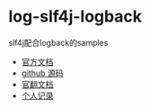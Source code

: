 # log-slf4j-logback

slf4j配合logback的samples

- [官方文档](http://logback.qos.ch/manual/index.html)
- [github 源码](https://github.com/qos-ch/logback)
- [官翻文档](http://www.logback.cn/)
- [个人记录](https://blog.unclezs.com/2020/12/02/Java/%E6%97%A5%E5%BF%97%E6%A1%86%E6%9E%B6/1.%E5%88%9D%E8%AF%86Java%E4%B8%AD%E7%9A%84%E6%97%A5%E5%BF%97/)